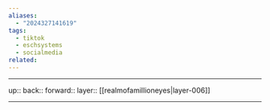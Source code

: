 ```yaml
---
aliases:
  - "2024327141619"
tags:
  - tiktok
  - eschsystems
  - socialmedia
related: 
---
```




***

up:: 
back:: 
forward:: 
layer:: [[realmofamillioneyes|layer-006]]

***
